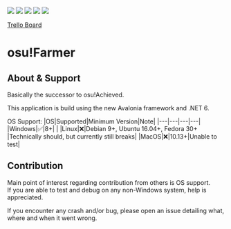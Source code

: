 ![](https://img.shields.io/github/downloads/EngineerMark/OsuFarmer/total) ![](https://img.shields.io/github/downloads/EngineerMark/OsuFarmer/v1.0.0/total) ![](https://img.shields.io/github/repo-size/EngineerMark/OsuFarmer) ![](https://img.shields.io/github/v/release/EngineerMark/OsuFarmer?include_prereleases) ![](https://img.shields.io/github/last-commit/EngineerMark/OsuFarmer)

[Trello Board](https://trello.com/b/rJxvGJfF/osutracker)

# osu!Farmer

## About & Support

Basically the successor to osu!Achieved.

This application is build using the new Avalonia framework and .NET 6.

OS Support:
|OS|Supported|Minimum Version|Note|
|---|---|---|---|
|Windows|✅|8+| |
|Linux|❌|Debian 9+, Ubuntu 16.04+, Fedora 30+ |Technically should, but currently still breaks|
|MacOS|❌|10.13+|Unable to test|

## Contribution

Main point of interest regarding contribution from others is OS support.  
If you are able to test and debug on any non-Windows system, help is appreciated.

If you encounter any crash and/or bug, please open an issue detailing what, where and when it went wrong.
